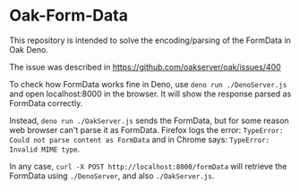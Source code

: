 # Oak-Form-Data
This repository is intended to solve the encoding/parsing of the FormData in Oak Deno.

The issue was described in https://github.com/oakserver/oak/issues/400

To check how FormData works fine in Deno, use `deno run ./DenoServer.js` and open localhost:8000 in the browser. It will show the response parsed as FormData correctly.

Instead, `deno run ./OakServer.js` sends the FormData, but for some reason web browser can't parse it as FormData. Firefox logs the error: `TypeError: Could not parse content as FormData` and in Chrome says: `TypeError: Invalid MIME type`.

In any case, `curl -X POST http://localhost:8000/formData` will retrieve the FormData using `./DenoServer`, and also `./OakServer.js`.
